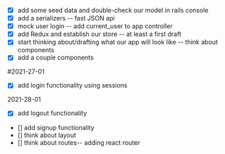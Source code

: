 - [x] add some seed data and double-check our model in  rails console
- [x] add a serializers  -- fast JSON api 
- [x] mock user login -- add current_user to app controller 
- [x] add Redux and establish our store -- at least a first draft 
- [x] start thinking about/drafting what our app will look like -- think about components 
- [x] add a couple components

#2021-27-01

- [x] add login functionality using sessions 

2021-28-01
- [x] add logout functionality 
- [] add signup functionality 
- [] think about layout 
- [] think about routes-- adding react router 